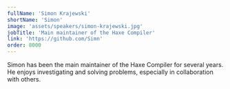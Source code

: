 ```yaml
---
fullName: 'Simon Krajewski'
shortName: 'Simon'
image: 'assets/speakers/simon-krajewski.jpg'
jobTitle: 'Main maintainer of the Haxe Compiler'
link: 'https://github.com/Simn'
order: 8000
---
```

Simon has been the main maintainer of the Haxe Compiler for several years. He enjoys investigating and solving problems, especially in collaboration with others.